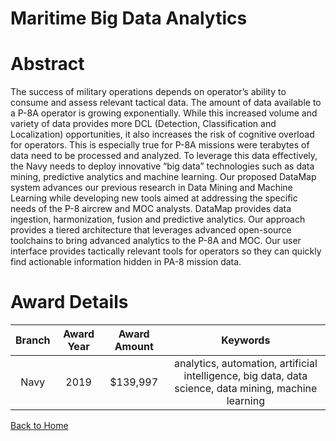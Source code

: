 
Maritime Big Data Analytics
===========================

# Abstract


The success of military operations depends on operator’s ability to consume and assess relevant tactical data. The amount of data available to a P-8A operator is growing exponentially. While this increased volume and variety of data provides more DCL (Detection, Classification and Localization) opportunities, it also increases the risk of cognitive overload for operators. This is especially true for P-8A missions were terabytes of data need to be processed and analyzed. To leverage this data effectively, the Navy needs to deploy innovative “big data” technologies such as data mining, predictive analytics and machine learning. Our proposed DataMap system advances our previous research in Data Mining and Machine Learning while developing new tools aimed at addressing the specific needs of the P-8 aircrew and MOC analysts. DataMap provides data ingestion, harmonization, fusion and predictive analytics. Our approach provides a tiered architecture that leverages advanced open-source toolchains to bring advanced analytics to the P-8A and MOC. Our user interface provides tactically relevant tools for operators so they can quickly find actionable information hidden in PA-8 mission data.  

# Award Details

|Branch|Award Year|Award Amount|Keywords|
| :---: | :---: | :---: | :---: |
|Navy|2019|$139,997|analytics, automation, artificial intelligence, big data, data science, data mining, machine learning|
  
  


[Back to Home](https://github.com/chrischow/dod_sbir_awards/JH/#2020)